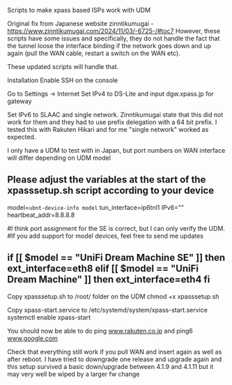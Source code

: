 Scripts to make xpass based ISPs work with UDM

Original fix from Japanese website zinntikumugai - https://www.zinntikumugai.com/2024/11/03/-6725-/#toc7
However, these scripts have some issues and specifically, they do not handle the fact that the tunnel loose the interface binding if the network goes down and up again (pull the WAN cable, restart a switch on the WAN etc). 

These updated scripts will handle that.

Installation
Enable SSH on the console

Go to Settings -> Internet
Set IPv4 to DS-Lite and input dgw.xpass.jp for gateway

Set IPv6 to SLAAC and single network. Zinntikumugai state that this did not work for them and they had to use prefix delegation with a 64 bit prefix. I tested this with Rakuten Hikari and for me "single network" worked as expected. 


I only have a UDM to test with in Japan, but port numbers on WAN interface will differ depending on UDM model

Please adjust the variables at the start of the xpasssetup.sh script according to your device
---
model=`ubnt-device-info model`
tun_interface=ip6tnl1
IPv6=""
heartbeat_addr=8.8.8.8

#I think port assignment for the SE is correct, but I can only verify the UDM. 
#If you add support for model devices, feel free to send me updates

if [[ $model == "UniFi Dream Machine SE" ]]
then
    ext_interface=eth8
elif [[ $model == "UniFi Dream Machine" ]]
then
    ext_interface=eth4
fi
----

Copy xpasssetup.sh to /root/ folder on the UDM
chmod +x xpasssetup.sh

Copy xpass-start.service to /etc/systemd/system/xpass-start.service
systemctl enable xpass-start

You should now be able to do ping www.rakuten.co.jp and ping6 www.google.com

Check that everything still work if you pull WAN and insert again as well as after reboot.
I have tried to downgrade one release and upgrade again and this setup survived a basic down/upgrade between 4.1.9 and 4.1.11 but it may very well be wiped by a larger fw change

